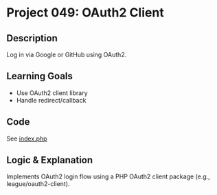 # Project 049: OAuth2 Client

## Description
Log in via Google or GitHub using OAuth2.

## Learning Goals
- Use OAuth2 client library
- Handle redirect/callback

## Code
See [index.php](index.php)

## Logic & Explanation
Implements OAuth2 login flow using a PHP OAuth2 client package (e.g., league/oauth2-client).
